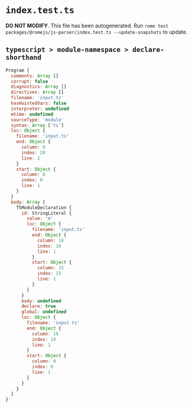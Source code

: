 # `index.test.ts`

**DO NOT MODIFY**. This file has been autogenerated. Run `rome test packages/@romejs/js-parser/index.test.ts --update-snapshots` to update.

## `typescript > module-namespace > declare-shorthand`

```javascript
Program {
  comments: Array []
  corrupt: false
  diagnostics: Array []
  directives: Array []
  filename: 'input.ts'
  hasHoistedVars: false
  interpreter: undefined
  mtime: undefined
  sourceType: 'module'
  syntax: Array ['ts']
  loc: Object {
    filename: 'input.ts'
    end: Object {
      column: 0
      index: 20
      line: 2
    }
    start: Object {
      column: 0
      index: 0
      line: 1
    }
  }
  body: Array [
    TSModuleDeclaration {
      id: StringLiteral {
        value: 'm'
        loc: Object {
          filename: 'input.ts'
          end: Object {
            column: 18
            index: 18
            line: 1
          }
          start: Object {
            column: 15
            index: 15
            line: 1
          }
        }
      }
      body: undefined
      declare: true
      global: undefined
      loc: Object {
        filename: 'input.ts'
        end: Object {
          column: 19
          index: 19
          line: 1
        }
        start: Object {
          column: 0
          index: 0
          line: 1
        }
      }
    }
  ]
}
```
